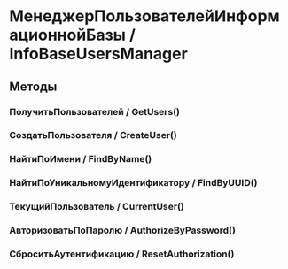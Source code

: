 
# МенеджерПользователейИнформационнойБазы / InfoBaseUsersManager

## Методы

    
### ПолучитьПользователей / GetUsers()


### СоздатьПользователя / CreateUser()


### НайтиПоИмени / FindByName()


### НайтиПоУникальномуИдентификатору / FindByUUID()


### ТекущийПользователь / CurrentUser()


### АвторизоватьПоПаролю / AuthorizeByPassword()


### СброситьАутентификацию / ResetAuthorization()

